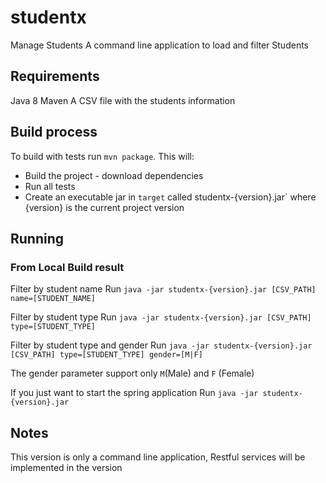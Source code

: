 # studentx
Manage Students
A command line application to load and filter Students

## Requirements

Java 8
Maven
A CSV file with the students information

## Build process

To build with tests run `mvn package`.
This will:

* Build the project - download dependencies
* Run all tests
* Create an executable jar in `target` called studentx-{version}.jar` where {version} is the current project version


## Running

### From Local Build result

Filter by student name
Run `java -jar studentx-{version}.jar [CSV_PATH] name=[STUDENT_NAME]`

Filter by student type
Run `java -jar studentx-{version}.jar [CSV_PATH] type=[STUDENT_TYPE]`

Filter by student type and gender
Run `java -jar studentx-{version}.jar [CSV_PATH] type=[STUDENT_TYPE] gender=[M|F]`

The gender parameter support only `M`(Male) and `F` (Female)

If you just want to start the spring application
Run `java -jar studentx-{version}.jar`

## Notes
This version is only a command line application, Restful services will be implemented in the version